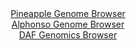 <div id="Pineapple_Genome_Browser" align="center">
  <a href="https://igv.org/app/?sessionURL=blob:zZJfb5swFMW_i6VWm0QAQ4CAFE2kS5oqabYmI.kfVcghhngFm9kGQqJ893nRpr10UvOwaZIf7Ktr33OOfwdQYy4IoyAAlg4dHUKgAbFlzQIVZY5nqMACBCnKBdYAxynmmCYYBAeQIiFRNJ.qm1spSxEYBpFlp0A0Y7qwdVSgPaOoEXrCCuOK5TlaM44k48IYcFQzg2R1p8FrVJa6mm3rjrFBEhkoL7eMCmaUmGZxo96Lf5XiDFNW4LiocklOAmKlR2nc6Cn6EK4WYZJgISa4vdn0w8lNuLSH0eO1e_UYfRqvInd1uSAZRbLiuB9dWINeCwdFfT9r3KZFXTh6eNmPyRhm7ML.eDnclYRj0Yce7NmO34OOiobQDd79T67VImc6n4ainduVR1e8.VozGt3dyYSa4bJ6eNW3C44ayFlSKRJAsuVeAE3NNl3NsdzOjy3saabpq3Q4IyB4etaA5Ch5Ue1PByDbUvECBP5WndDRAOMbzEHQ8U3Tg75vOV2va_o.PGoHUPH870U7iua.Z1qhZblxSnKpYN7EgpZCR5TqdZLq2f7MLNfp0L63d6yejbbNfj5VUEWNXRTZ9a0b_SFNDajhpw9UVt.i6Z9w9xYhulyfC5uFl0mb7MKSfb7tfZFw8iL8ZZiP.D57NR5PmT0vmpTxAknVryrq.JO3GnGCqFSFmgiyJjmR7UqlyBoQQMtW2IKE5UxxCHi2fmdqpgYd8_1vPO3j8_E7">Pineapple Genome Browser</a>
</div>
<div id="Alphonso_Genome_Browser" align="center">
  <a href="https://igv.org/app/?sessionURL=blob:zZJda9swFIb_i6BlA8eW7cSxDWU4_chK2jRr6qQfFKPYsqNNlhRJsZuE_PdpZWM3HTQXGwNdSIcjnfd99exAg6UinIEYeLbbs10XWEAteTtFtaB4jGqsQFwiqrAFJC6xxCzHIN6BEimN0tsrc3OptVCx4xAtOjViFbeVb6MabTlDrbJzXjunnFK04BJpLpUzkKjhDqmaTosXSAjbzPbtnlMgjRxExZIzxR2BWZW15r3sVymrMOM1zuo11eRVQGb0GI2FXaJPyXya5DlWaoQ3l8VJMrpMZv55.jgMTh_Tm8_zNJgfT0nFkF5LfBLOJu1cssFotFbDsr5Xs.XD3cVNSx_zI__s.PxFEInVidt3Q78XhTA0wRBW4Jf_ybNZ5EDfW0_dTsbXA49wVbsi6d_dC63SC.9L903fEdhbgPJ8bTgA.VL2YxdaPgysnhd0fmzd0IKmy.DBCYifni2gJcq_mfanHdAbYWgBCq_Wr.BYgMsCSxB3Igj7bhR5vW6_C6PI3Vs7sJb070V7kd5GfeglnhdkJaHaoFxkigllI8bsJi_tantglpVahUOfbulqkhdXR95gGejxHIkmCaf8D2lawAx__UBj9T2a_gl37xFi68WhsE1m9z7Zfj1_eFB6vBmllc8X5VVwNuzCt.JxoTF7WDQllzXSpt9UzPEnbw2SBDFtCg1RZEEo0Zu5SZG3IHY932ALck654RDIavEBWtBye_Djbzz9_fP.Ow--">Alphonso Genome Browser</a>
</div>


<div id="DAF_Genomics_Browser" align="center">
  <a href="https://igv.org/app/?sessionURL=blob:tZFra9swFIb_i2D9ZDu.3yAMkzZb1rHSZJ63lhJO7WNbzLJcSW7Shfz3CbdlsAtj0IEkJM7lfXWeA7lHISnvSUpcywksxyEGkS3fbYANHX4AhpKkNXQSDSKwRoF9iSQ9kBqkgnz9Xle2Sg0ync0qqM0Ge85oKS3pWTCYko.qRZ1quhYw.MZ72Emr5EwnK5hBN7S8l3wGZYlSmvZswL7Z7kAfz7Ht1BK3bOwUnVS32oQ2Vlk1aLe0r3D_FyP_QVkv.jorNtlUf44Pq2qena.yT95ZfvUmXFzlF2.LPCxONrTpQY0C58H.jn4cm_vh4p3LGCbeZrlsshXtYvuVd3pyth.oQDl3Iif2giSMHXI0SMfLUSMgZSuc1PGNyI0N1_fNp6sXhHoGglOSXt8YRAkov.r06wNRD4MGRSTejRMzg3BRoSCpmdh25CSJG_iRbyeJczQOZBTdC5Nc5uskst3MdUPrFpjWr2k3jU8L_Rp8KYw_ddb7XzF1AIsmvmxugz1W9PPi9AsrLsW6EF7.W0yudv_Hb9VcMFA69Ph8ggKdVmPYqx9UvOPN8Ts-">DAF Genomics Browser</a>
</div>
